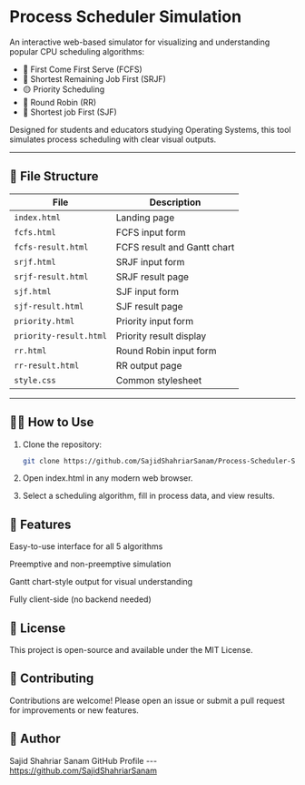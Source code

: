 # Process Scheduler Simulation

An interactive web-based simulator for visualizing and understanding popular CPU scheduling algorithms:

- 🔵 First Come First Serve (FCFS)
- 🔶 Shortest Remaining Job First (SRJF)
- 🟡 Priority Scheduling
- 🔁 Round Robin (RR)
- 🔶 Shortest job First (SJF)

Designed for students and educators studying Operating Systems, this tool simulates process scheduling with clear visual outputs.

---


## 📁 File Structure

| File                  | Description                               |
|-----------------------|-------------------------------------------|
| `index.html`          | Landing page                              |
| `fcfs.html`           | FCFS input form                           |
| `fcfs-result.html`    | FCFS result and Gantt chart               |
| `srjf.html`           | SRJF input form                           |
| `srjf-result.html`    | SRJF result page                          |
| `sjf.html`            | SJF input form                            |
| `sjf-result.html`     | SJF result page                           |
| `priority.html`       | Priority input form                       |
| `priority-result.html`| Priority result display                   |
| `rr.html`             | Round Robin input form                    |
| `rr-result.html`      | RR output page                            |
| `style.css`           | Common stylesheet                         |

---

## 🧑‍💻 How to Use

1. Clone the repository:
   ```bash
   git clone https://github.com/SajidShahriarSanam/Process-Scheduler-Simulation.git

2. Open index.html in any modern web browser.

3. Select a scheduling algorithm, fill in process data, and view results.


## 🚀 Features
Easy-to-use interface for all 5 algorithms

Preemptive and non-preemptive simulation

Gantt chart-style output for visual understanding

Fully client-side (no backend needed)

## 📜 License
This project is open-source and available under the MIT License.

## 🤝 Contributing
Contributions are welcome! Please open an issue or submit a pull request for improvements or new features.

## 👤 Author
Sajid Shahriar Sanam
GitHub Profile --- https://github.com/SajidShahriarSanam
  
